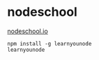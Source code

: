 # nodeschool

<a href="https://nodeschool.io/">nodeschool.io</a>

```
npm install -g learnyounode
learnyounode
```
